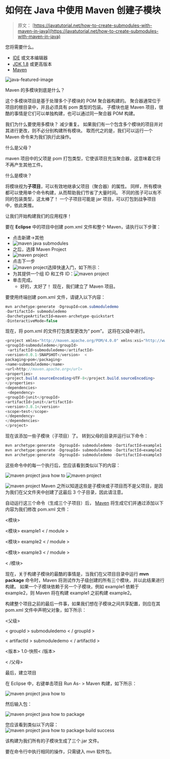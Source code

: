 # 如何在 Java 中使用 Maven 创建子模块

> 原文： [https://javatutorial.net/how-to-create-submodules-with-maven-in-java](https://javatutorial.net/how-to-create-submodules-with-maven-in-java)

您将需要什么。

*   [IDE](https://javatutorial.net/choose-your-java-ide-eclipse-netbeans-and-intellij-idea) 或文本编辑器
*   [JDK 1.8](https://javatutorial.net/install-java-8-jdk-on-ubuntu) 或更高版本
*   [Maven](https://javatutorial.net/how-to-install-maven-on-windows-linux-and-mac)

![java-featured-image](img/e0db051dedc1179e7424b6d998a6a772.jpg)

Maven 的多模块到底是什么？

这个多模块项目是基于处理多个子模块的 POM 聚合器构建的。 聚合器通常位于项目的根目录中，并且必须具有 pom 类型的包装。 子模块也是 Maven 项目，很酷的事情是它们可以单独构建，也可以通过同一聚合器 POM 构建。

我们为什么要使用多模块？
减少重复。 如果我们有一个包含多个模块的项目并对其进行更改，则不必分别构建所有模块。 取而代之的是，我们可以运行一个 Maven 命令来为我们执行此操作。

什么是父母？

maven 项目中的父项是 pom 打包类型，它使该项目充当聚合器，这意味着它将不再产生其他工件。

什么是模块？

将模块视为**子项目**，可以有效地继承父项目（聚合器）的属性。 同样，所有模块都可以使用单个命令构建，从而帮助我们节省了大量时间。 不同的孩子可以有不同的包装类型，这太棒了！ 一个子项目可能是 jar 项目，可以打包到战争项目中，依此类推。

让我们开始构建我们的应用程序！

要在 **Eclipse** 中的项目中创建 pom.xml 文件和整个 Maven，请执行以下步骤：

*   点击新建-&gt;其他
*   ![maven java submodules](img/425ef0401d30e0dbbd46f87e360ec1e1.jpg)
*   之后，选择 Maven Project
*   ![maven project](img/afa3e988dd7bbfb1b2ee1faeb10e3398.jpg)
*   点击下一步
*   ![maven project](img/466f27c0385aaa11faa247439fccb96d.jpg)选择快速入门，如下所示：
*   为其提供一个组 ID 和工件 ID：![maven project](img/62ebe485ca59fd2b5cc21befea48515e.jpg)
*   单击完成。
    *   好的，太好了！ 现在，我们建立了 Maven 项目。

要使用终端创建 pom.xml 文件，请键入以下内容：

```java
mvn archetype:generate -DgroupId=com.submoduledemo                        
-DartifactId= submoduledemo                        
-DarchetypeArtifactId=maven-archetype-quickstart                        
-DinteractiveMode=false
```

现在，将 pom.xml 的文件打包类型更改为“ pom”。 这将在父级中进行。

```java
<project xmlns="http://maven.apache.org/POM/4.0.0" xmlns:xsi="http://www.w3.org/2001/XMLSchema-instance"  xsi:schemaLocation="http://maven.apache.org/POM/4.0.0 http://maven.apache.org/xsd/maven-4.0.0.xsd">  <modelVersion>4.0.0</modelVersion>  
<groupId>submoduledemo</groupId> 
 <artifactId>submoduledemo</artifactId>  
<version>0.0.1-SNAPSHOT</version>  <
packaging>pom</packaging>  
<name>submoduledemo</name>  
<url>http://maven.apache.org</url>  
<properties>    
<project.build.sourceEncoding>UTF-8</project.build.sourceEncoding>  
</properties>  
<dependencies>   
 <dependency>      
<groupId>junit</groupId>      
<artifactId>junit</artifactId>      
<version>3.8.1</version>      
<scope>test</scope>    
</dependency>  
</dependencies>
</project>
```

现在该添加一些子模块（子项目）了。 转到父母的目录并运行以下命令：

```java
mvn archetype:generate -DgroupId= submoduledemo -DartifactId=example1
mvn archetype:generate -DgroupId= submoduledemo -DartifactId=example2
mvn archetype:generate -DgroupId= submoduledemo -DartifactId=example3
```

这些命令中的每一个执行后，您应该看到类似以下的内容：

![maven project java how to](img/1b77c0e81b58a0e818eca59b09508f00.jpg) ![maven project](img/e374e494deab3ae75f2c30ed4be833e4.jpg)

![maven project](img/92ec21ba3f4ca0169c078f9a527eda4c.jpg) Maven 之所以知道这些是子模块或子项目而不是父项目，是因为我们在父文件夹中创建了这最后 3 个子目录，因此请注意。

自动运行这三个命令（生成三个子项目）后， [Maven](https://javatutorial.net/how-to-install-maven-on-windows-linux-and-mac) 将生成它们并通过添加以下内容为我们修改 pom.xml 文件：

&lt;模块&gt;

&lt;模块&gt; example1 &lt; / module &gt;

&lt;模块&gt; example2 &lt; / module &gt;

&lt;模块&gt; example3 &lt; / module &gt;

&lt; /模块&gt;

现在，关于构建子模块的最酷的事情是，当我们在父项目目录中运行 **mvn package** 命令时，Maven 将测试作为子级创建的所有三个模块，并以此结果进行构建。 如果一个子模块依赖于另一个子模块，例如 example1 依赖于 example2，则 Maven 将在构建 example1 之前构建 example2。

构建整个项目之前的最后一件事，如果我们想在子模块之间共享配置，则应在其 pom.xml 文件中声明父对象，如下所示：

&lt;父级&gt;

&lt; groupId &gt; submoduledemo &lt; / groupId &gt;

&lt; artifactId &gt; submoduledemo &lt; / artifactId &gt;

&lt;版本&gt; 1.0-快照&lt; /版本&gt;

&lt; /父母&gt;

最后，建立项目

在 Eclipse 中，右键单击项目 Run As- &gt; Maven 构建，如下所示：

![maven project java how to](img/de2b570773b34602bb0de338683d562d.jpg)

然后输入包：

![maven project java how to package](img/ff0c34ce3dcefbac0a8d5bee8bd948f9.jpg)

您应该看到类似以下内容：
![maven project java how to package build success](img/85dce99bb4542bb3a01bdbf1a883b9e9.jpg)

该构建为我们所有的子模块生成了三个.jar 文件。

要在命令行中执行相同的操作，只需键入 mvn 软件包。